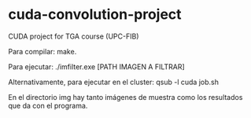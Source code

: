 # cuda-convolution-project
CUDA project for TGA course (UPC-FIB)

Para compilar: make.

Para ejecutar: ./imfilter.exe [PATH IMAGEN A FILTRAR]

Alternativamente, para ejecutar en el cluster: qsub -l cuda job.sh

En el directorio img hay tanto imágenes de muestra como los resultados que da con el programa.
